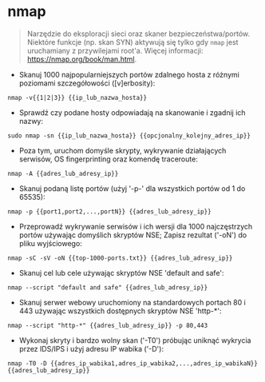 # nmap

> Narzędzie do eksploracji sieci oraz skaner bezpieczeństwa/portów.
> Niektóre funkcje (np. skan SYN) aktywują się tylko gdy `nmap` jest uruchamiany z przywilejami root'a.
> Więcej informacji: <https://nmap.org/book/man.html>.

- Skanuj 1000 najpopularniejszych portów zdalnego hosta z różnymi poziomami szczegółowości ([v]erbosity):

`nmap -v{{1|2|3}} {{ip_lub_nazwa_hosta}}`

- Sprawdź czy podane hosty odpowiadają na skanowanie i zgadnij ich nazwy:

`sudo nmap -sn {{ip_lub_nazwa_hosta}} {{opcjonalny_kolejny_adres_ip}}`

- Poza tym, uruchom domyśle skrypty, wykrywanie działających serwisów, OS fingerprinting oraz komendę traceroute:

`nmap -A {{adres_lub_adresy_ip}}`

- Skanuj podaną listę portów (użyj '-p-' dla wszystkich portów od 1 do 65535):

`nmap -p {{port1,port2,...,portN}} {{adres_lub_adresy_ip}}`

- Przeprowadź wykrywanie serwisów i ich wersji dla 1000 najczęstrzych portów używając domyślich skryptów NSE; Zapisz rezultat ('-oN') do pliku wyjściowego:

`nmap -sC -sV -oN {{top-1000-ports.txt}} {{adres_lub_adresy_ip}}`

- Skanuj cel lub cele używając skryptów NSE 'default and safe':

`nmap --script "default and safe" {{adres_lub_adresy_ip}}`

- Skanuj serwer webowy uruchomiony na standardowych portach 80 i 443 używając wszystkich dostępnych skryptów NSE 'http-*':

`nmap --script "http-*" {{adres_lub_adresy_ip}} -p 80,443`

- Wykonaj skryty i bardzo wolny skan ('-T0') próbując uniknąć wykrycia przez IDS/IPS i użyj adresu IP wabika ('-D'):

`nmap -T0 -D {{adres_ip_wabika1,adres_ip_wabika2,...,adres_ip_wabikaN}} {{adres_lub_adresy_ip}}`
